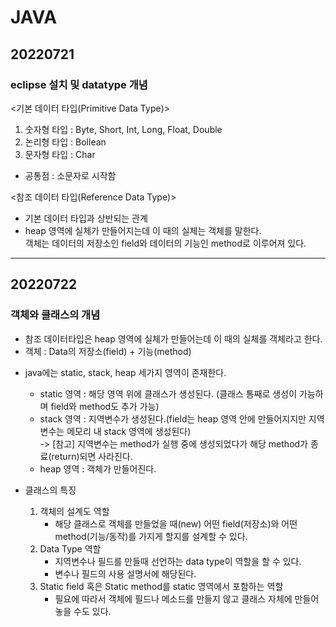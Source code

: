 # JAVA

## 20220721
### eclipse 설치 및 datatype 개념<br>

<기본 데이터 타입(Primitive Data Type)>
  1. 숫자형 타입 : Byte, Short, Int, Long, Float, Double
  2. 논리형 타입 : Bollean
  3. 문자형 타입 : Char
  * 공통점 : 소문자로 시작함

<참조 데이터 타입(Reference Data Type)>
- 기본 데이터 타입과 상반되는 관계
- heap 영역에 실체가 만들어지는데 이 때의 실체는 객체를 말한다.<br>
객체는 데이터의 저장소인 field와 데이터의 기능인 method로 이루어져 있다.
------------------------------------------------------------------------
## 20220722
### 객체와 클래스의 개념<br>

- 참조 데이터타입은 heap 영역에 실체가 만들어는데 이 때의 실체를 객체라고 한다.
- 객체 : Data의 저장소(field) + 기능(method)

* java에는 static, stack, heap 세가지 영역이 존재한다.
  - static 영역 : 해당 영역 위에 클래스가 생성된다. (클래스 통째로 생성이 가능하며 field와 method도 추가 가능)
  - stack 영역 : 지역변수가 생성된다.(field는 heap 영역 안에 만들어지지만 지역변수는 메모리 내 stack 영역에 생성된다)<br>
        -> [참고] 지역변수는 method가 실행 중에 생성되었다가 해당 method가 종료(return)되면 사라진다.
  - heap 영역 : 객체가 만들어진다.

* 클래스의 특징
  1. 객체의 설계도 역할
      - 해당 클래스로 객체를 만들었을 때(new) 어떤 field(저장소)와 어떤 method(기능/동작)를 가지게 할지를 설계할 수 있다.
  2. Data Type 역할
      - 지역변수나 필드를 만들때 선언하는 data type이 역할을 할 수 있다.
      - 변수나 필드의 사용 설명서에 해당된다.
  3. Static field 혹은 Static method를 static 영역에서 포함하는 역할
      - 필요에 따라서 객체에 필드나 메소드를 만들지 않고 클래스 자체에 만들어 놓을 수도 있다.


